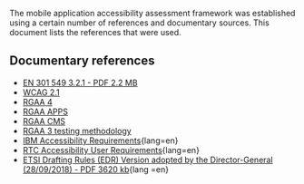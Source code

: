 The mobile application accessibility assessment framework was established using a certain number of references and documentary sources. This document lists the references that were used.

## Documentary references

- [EN&nbsp;301&nbsp;549 3.2.1 - PDF 2.2 MB](https://www.etsi.org/deliver/etsi_en/301500_301599/301549/03.02.01_60/en_301549v030201p.pdf)
- [WCAG 2.1](https://www.w3.org/TR/WCAG21/)
- [RGAA&nbsp;4](/fr/rgaa4/index.html)
- [RGAA APPS](https://disic.github.io/rgaa-apps/)
- [RGAA&nbsp;CMS](http://disic.github.io/referential-cms/)
- [RGAA 3 testing methodology](https://github.com/DISIC/rgaa_methodologie)
- [IBM Accessibility Requirements](https://www.ibm.com/able/requirements/requirements/){lang=en}
- [RTC Accessibility User Requirements](https://www.w3.org/TR/raur/#routing-and-communication-channel-control){lang=en}
- [ETSI Drafting Rules (EDR) Version adopted by the Director-General (28/09/2018) - PDF 3620 kb](https://portal.etsi.org/directives/39_directives_oct_2018.pdf#page=179){lang =en}
